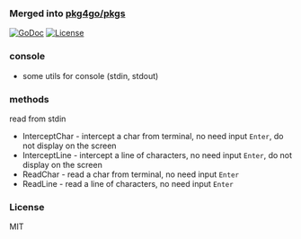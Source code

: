 ### Merged into [pkg4go/pkgs](https://github.com/pkg4go/pkgs)

[![GoDoc][doc-img]][doc-url]
[![License][license-img]][license-url]

### console

* some utils for console (stdin, stdout)

### methods

read from stdin

* InterceptChar - intercept a char from terminal, no need input `Enter`, do not display on the screen
* InterceptLine - intercept a line of characters, no need input `Enter`, do not display on the screen
* ReadChar - read a char from terminal, no need input `Enter`
* ReadLine - read a line of characters, no need input `Enter`

### License
MIT

[doc-img]: http://img.shields.io/badge/GoDoc-reference-blue.svg?style=flat-square
[doc-url]: http://godoc.org/github.com/onebook/cipher
[license-img]: http://img.shields.io/badge/license-MIT-green.svg?style=flat-square
[license-url]: http://opensource.org/licenses/MIT
